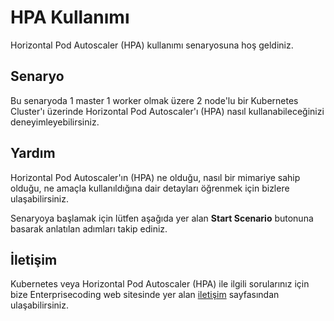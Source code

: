 
# HPA Kullanımı

Horizontal Pod Autoscaler (HPA) kullanımı senaryosuna hoş geldiniz.

## Senaryo

Bu senaryoda 1 master 1 worker olmak üzere 2 node'lu bir Kubernetes Cluster'ı üzerinde Horizontal Pod Autoscaler'ı (HPA) nasıl kullanabileceğinizi deneyimleyebilirsiniz.

## Yardım

Horizontal Pod Autoscaler'ın (HPA) ne olduğu, nasıl bir mimariye sahip olduğu, ne amaçla kullanıldığına dair detayları öğrenmek için bizlere ulaşabilirsiniz.

Senaryoya başlamak için lütfen aşağıda yer alan **Start Scenario** butonuna basarak anlatılan adımları takip ediniz.

## İletişim

Kubernetes veya Horizontal Pod Autoscaler (HPA) ile ilgili sorularınız için bize Enterprisecoding web sitesinde yer alan [iletişim](https://enterprisecoding.com/iletisim/) sayfasından ulaşabilirsiniz.
